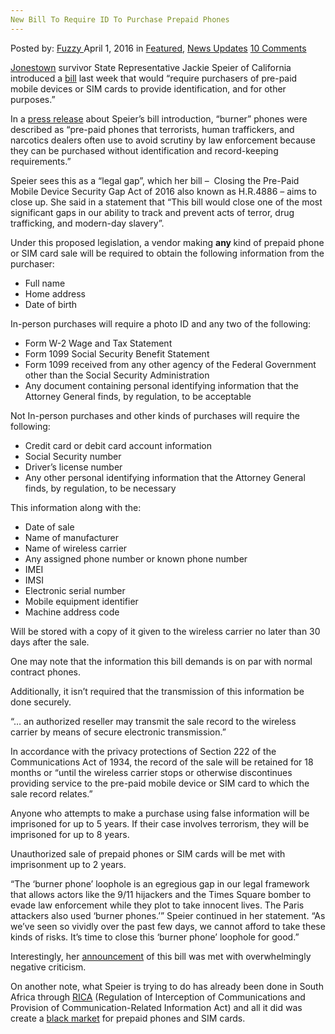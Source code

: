 ```yaml
---
New Bill To Require ID To Purchase Prepaid Phones
---
```

<article class="post-listing post-13619 post type-post status-publish format-standard has-post-thumbnail hentry  tag-bill tag-phones tag-prepaid tag-purchase tag-require">
    <div class="post-inner">
        <span>Posted by: <a href="https://www.deepdotweb.com/author/fuzzy/" title="">Fuzzy </a></span>
    <span>April 1, 2016</span>
    <span>in <a href="https://www.deepdotweb.com/category/deepdot-news/" rel="category tag">Featured</a>, <a href="https://www.deepdotweb.com/category/news-updates/" rel="category tag">News Updates</a></span>
    <span><a href="https://www.deepdotweb.com/2016/04/01/new-bill-require-id-purchase-prepaid-phones/#comments">10 Comments</a></span>
    </p>
    <div class="clear"></div>
    <div class="entry">
    <p><a href="https://en.wikipedia.org/wiki/Jonestown">Jonestown</a> survivor State Representative Jackie Speier of California introduced a <a href="https://www.congress.gov/bill/114th-congress/house-bill/4886/">bill</a> last week that would “require purchasers of pre-paid mobile devices or SIM cards to provide identification, and for other purposes.”</p>
    <p>In a <a href="http://speier.house.gov/index.php?option=com_content&amp;view=article&amp;id=1841:speier-introduces-bill-to-require-id-when-purchasing-burner-phones-and-other-pre-paid-mobile-devices&amp;catid=20&amp;Itemid=7">press release</a> about Speier&#8217;s bill introduction, “burner” phones were described as “pre-paid phones that terrorists, human traffickers, and narcotics dealers often use to avoid scrutiny by law enforcement because they can be purchased without identification and record-keeping requirements.”</p>
    <p>Speier sees this as a “legal gap”, which her bill –  Closing the Pre-Paid Mobile Device Security Gap Act of 2016 also known as H.R.4886 – aims to close up. She said in a statement that “This bill would close one of the most significant gaps in our ability to track and prevent acts of terror, drug trafficking, and modern-day slavery”.</p>
    <p>Under this proposed legislation, a vendor making <strong>any </strong>kind of prepaid phone or SIM card sale will be required to obtain the following information from the purchaser:</p>
    <ul>
    <li>Full name</li>
    <li>Home address</li>
    <li>Date of birth</li>
    </ul>
    <p>In-person purchases will require a photo ID and any two of the following:</p>
    <ul>
    <li>Form W-2 Wage and Tax Statement</li>
    <li>Form 1099 Social Security Benefit Statement</li>
    <li>Form 1099 received from any other agency of the Federal Government other than the Social Security Administration</li>
    <li>Any document containing personal identifying information that the Attorney General finds, by regulation, to be acceptable</li>
    </ul>
    <p>Not In-person purchases and other kinds of purchases will require the following:</p>
    <ul>
    <li>Credit card or debit card account information</li>
    <li>Social Security number</li>
    <li>Driver&#8217;s license number</li>
    <li>Any other personal identifying information that the Attorney General finds, by regulation, to be necessary</li>
    </ul>
    <p>This information along with the:</p>
    <ul>
    <li>Date of sale</li>
    <li>Name of manufacturer</li>
    <li>Name of wireless carrier</li>
    <li>Any assigned phone number or known phone number</li>
    <li>IMEI</li>
    <li>IMSI</li>
    <li>Electronic serial number</li>
    <li>Mobile equipment identifier</li>
    <li>Machine address code</li>
    </ul>
    <p>Will be stored with a copy of it given to the wireless carrier no later than 30 days after the sale.</p>
    <p>One may note that the information this bill demands is on par with normal contract phones.</p>
    <p>Additionally, it isn&#8217;t required that the transmission of this information be done securely.</p>
    <p>“&#8230; an authorized reseller may transmit the sale record to the wireless carrier by means of secure electronic transmission.”</p>
    <p>In accordance with the privacy protections of Section 222 of the Communications Act of 1934, the record of the sale will be retained for 18 months or “until the wireless carrier stops or otherwise discontinues providing service to the pre-paid mobile device or SIM card to which the sale record relates.”</p>
    <p>Anyone who attempts to make a purchase using false information will be imprisoned for up to 5 years. If their case involves terrorism, they will be imprisoned for up to 8 years.</p>
    <p>Unauthorized sale of prepaid phones or SIM cards will be met with imprisonment up to 2 years.</p>
    <p>“The ‘burner phone’ loophole is an egregious gap in our legal framework that allows actors like the 9/11 hijackers and the Times Square bomber to evade law enforcement while they plot to take innocent lives. The Paris attackers also used &#8216;burner phones.&#8217;” Speier continued in her statement. “As we’ve seen so vividly over the past few days, we cannot afford to take these kinds of risks. It’s time to close this ‘burner phone’ loophole for good.”</p>
    <p>Interestingly, her <a href="https://twitter.com/RepSpeier/status/713014067489804288">announcement</a> of this bill was met with overwhelmingly negative criticism.</p>
    <p>On another note, what Speier is trying to do has already been done in South Africa through <a href="http://www.acts.co.za/regulation-of-interception-of-communications-and-provision-of-communication-related-information-act-2002/">RICA</a> (Regulation of Interception of Communications and Provision of Communication-Related Information Act) and all it did was create a <a href="http://ewn.co.za/2011/07/04/EWN-EXCLUSIVE-PreRicad-sim-cards-for-sale-in-Pretoria">black market</a> for prepaid phones and SIM cards.</p>
    </div>
    <span style="display:none"><a href="https://www.deepdotweb.com/tag/bill/" rel="tag">bill</a> <a href="https://www.deepdotweb.com/tag/phones/" rel="tag">phones</a> <a href="https://www.deepdotweb.com/tag/prepaid/" rel="tag">prepaid</a> <a href="https://www.deepdotweb.com/tag/purchase/" rel="tag">purchase</a> <a href="https://www.deepdotweb.com/tag/require/" rel="tag">require</a></span> <span style="display:none" class="updated">2016-04-01</span>
    <div style="display:none" class="vcard author" itemprop="author" itemscope itemtype="http://schema.org/Person"><strong class="fn" itemprop="name"><a href="https://www.deepdotweb.com/author/fuzzy/" title="Posts by Fuzzy" rel="author">Fuzzy</a></strong></div>
    </div>
</article>

